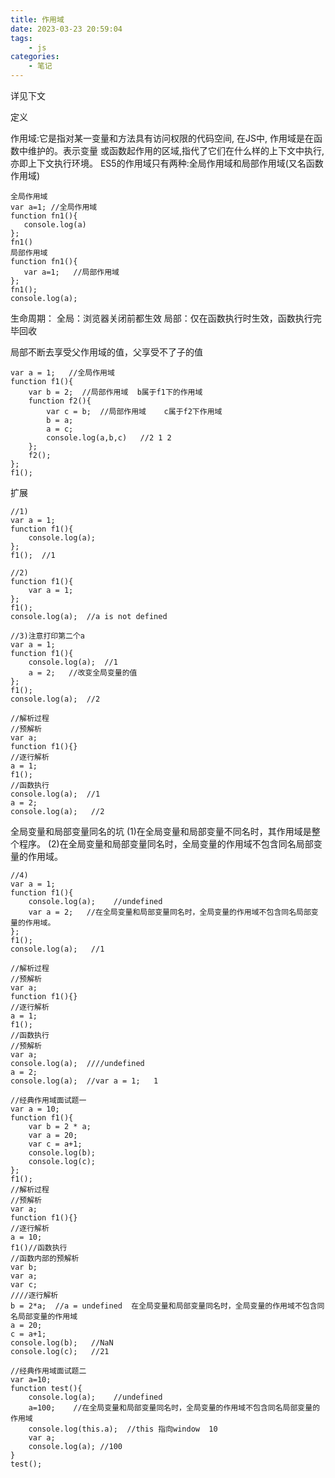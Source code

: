 ```yaml
---
title: 作用域
date: 2023-03-23 20:59:04
tags:
    - js
categories:
    - 笔记
---
```

详见下文
<!--more-->


定义

作用域:它是指对某一变量和方法具有访问权限的代码空间, 在JS中, 作用域是在函数中维护的。表示变量
或函数起作用的区域,指代了它们在什么样的上下文中执行,亦即上下文执行环境。
ES5的作用域只有两种:全局作用域和局部作用域(又名函数作用域)

```
全局作用域
var a=1; //全局作用域
function fn1(){ 
   console.log(a)
};
fn1()
局部作用域
function fn1(){
   var a=1;   //局部作用域
};
fn1();
console.log(a);
```
生命周期：
全局：浏览器关闭前都生效
局部：仅在函数执行时生效，函数执行完毕回收

局部不断去享受父作用域的值，父享受不了子的值

```
var a = 1;   //全局作用域
function f1(){
    var b = 2;  //局部作用域  b属于f1下的作用域
    function f2(){
        var c = b;  //局部作用域    c属于f2下作用域
        b = a;
        a = c;
        console.log(a,b,c)   //2 1 2
    };
    f2();
};
f1();
```
扩展
```
//1)
var a = 1;
function f1(){
    console.log(a);
};
f1();  //1

//2)
function f1(){
    var a = 1;
};
f1(); 
console.log(a);  //a is not defined

//3)注意打印第二个a
var a = 1;
function f1(){
    console.log(a);  //1
    a = 2;   //改变全局变量的值
};
f1();
console.log(a);  //2

//解析过程 
//预解析
var a;
function f1(){}
//逐行解析
a = 1;
f1();
//函数执行
console.log(a);  //1
a = 2;
console.log(a);   //2

```
全局变量和局部变量同名的坑
(1)在全局变量和局部变量不同名时，其作用域是整个程序。
(2)在全局变量和局部变量同名时，全局变量的作用域不包含同名局部变量的作用域。
```
//4)
var a = 1;
function f1(){
    console.log(a);    //undefined
    var a = 2;   //在全局变量和局部变量同名时，全局变量的作用域不包含同名局部变量的作用域。
};
f1();
console.log(a);   //1

//解析过程 
//预解析
var a;
function f1(){}
//逐行解析
a = 1;
f1();
//函数执行
//预解析
var a;
console.log(a);  ////undefined
a = 2;
console.log(a);  //var a = 1;   1

```
```
//经典作用域面试题一
var a = 10; 
function f1(){ 
    var b = 2 * a; 
    var a = 20; 
    var c = a+1; 
    console.log(b); 
    console.log(c); 
};
f1();
//解析过程 
//预解析
var a;
function f1(){}
//逐行解析
a = 10;
f1()//函数执行
//函数内部的预解析
var b;
var a;
var c;
////逐行解析
b = 2*a;  //a = undefined  在全局变量和局部变量同名时，全局变量的作用域不包含同名局部变量的作用域
a = 20;
c = a+1;
console.log(b);   //NaN
console.log(c);   //21
```
```
//经典作用域面试题二
var a=10; 
function test(){ 
    console.log(a);    //undefined
    a=100;    //在全局变量和局部变量同名时，全局变量的作用域不包含同名局部变量的作用域
    console.log(this.a);  //this 指向window  10
    var a; 
    console.log(a); //100
}
test();
```